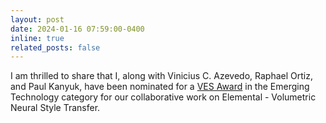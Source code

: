 ```yaml
---
layout: post
date: 2024-01-16 07:59:00-0400
inline: true
related_posts: false
---
```

I am thrilled to share that I, along with Vinicius C. Azevedo, Raphael Ortiz, and Paul Kanyuk, have been nominated for a [VES Award](https://www.vesglobal.org/press-releases/ves-announces-nominees-for-22nd-annual-ves-awards/) in the Emerging Technology category for our collaborative work on Elemental - Volumetric Neural Style Transfer.
